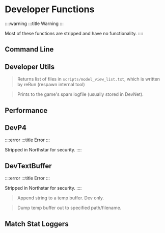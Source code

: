 # Developer Functions

::::warning
:::title
Warning
:::

Most of these functions are stripped and have no functionality.
::::

## Command Line

## Developer Utils

> Returns list of files in `scripts/model_view_list.txt`, which is
> written by reRun (respawn internal tool)

> Prints to the game\'s spam logfile (usually stored in DevNet).

## Performance

## DevP4

::::error
:::title
Error
:::

Stripped in Northstar for security.
::::

## DevTextBuffer

::::error
:::title
Error
:::

Stripped in Northstar for security.
::::

> Append string to a temp buffer. Dev only.

> Dump temp buffer out to specified path/filename.

## Match Stat Loggers
